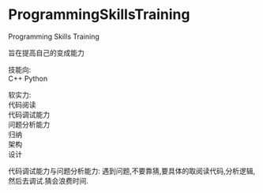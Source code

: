 # ProgrammingSkillsTraining
Programming Skills Training

旨在提高自己的变成能力

技能向:</br>
C++
Python

软实力:</br>
代码阅读</br>
代码调试能力</br>
问题分析能力</br>
归纳</br>
架构</br>
设计</br>


代码调试能力与问题分析能力:
遇到问题,不要靠猜,要具体的取阅读代码,分析逻辑,然后去调试.猜会浪费时间.

